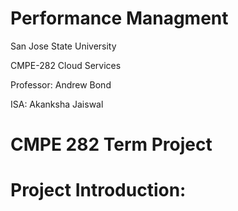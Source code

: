# Performance Managment

 San Jose State University
 
 CMPE-282 Cloud Services
 
 Professor: Andrew Bond
 
 ISA: Akanksha Jaiswal
# CMPE 282 Term Project
# Project Introduction:
